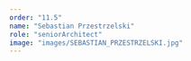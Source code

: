 ```yaml
---
order: "11.5"
name: "Sebastian Przestrzelski"
role: "seniorArchitect"
image: "images/SEBASTIAN_PRZESTRZELSKI.jpg"    
---
```

